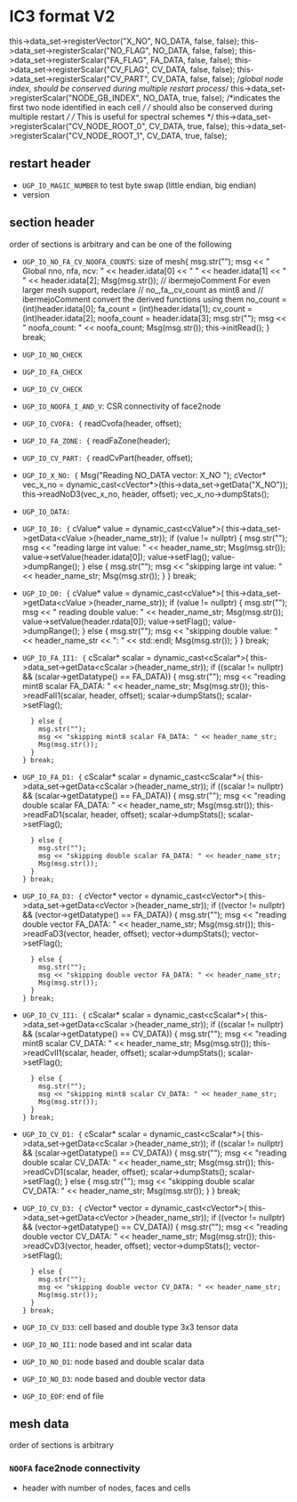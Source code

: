 # IC3 format V2

this->data_set->registerVector<double>("X_NO", NO_DATA, false, false);
  this->data_set->registerScalar<int>("NO_FLAG", NO_DATA, false, false);
  this->data_set->registerScalar<int>("FA_FLAG", FA_DATA, false, false);
  this->data_set->registerScalar<int>("CV_FLAG", CV_DATA, false, false);
  this->data_set->registerScalar<int>("CV_PART", CV_DATA, false, false);
  /*global node index, should be conserved during multiple restart process*/
  this->data_set->registerScalar<mint8>("NODE_GB_INDEX", NO_DATA, true, false);
  /*indicates the first two node identified in each cell */
  /* should also be conserved during multiple restart */
  /* This is useful for spectral schemes */
  this->data_set->registerScalar<mint8>("CV_NODE_ROOT_0", CV_DATA, true, false);
  this->data_set->registerScalar<mint8>("CV_NODE_ROOT_1", CV_DATA, true, false);

## restart header

- `UGP_IO_MAGIC_NUMBER` to test byte swap (little endian, big endian)
- version

## section header

order of sections is arbitrary and can be one of the following

- `UGP_IO_NO_FA_CV_NOOFA_COUNTS`: size of mesh{
        msg.str("");
        msg << " Global nno, nfa, ncv: " << header.idata[0] << " "
            << header.idata[1] << " " << header.idata[2];
        Msg(msg.str());
        // ibermejoComment For even larger mesh support, redeclare
        // no_,fa_,cv_count as mint8 and
        // ibermejoComment convert the derived functions using them
        no_count = (int)header.idata[0];
        fa_count = (int)header.idata[1];
        cv_count = (int)header.idata[2];
        noofa_count = header.idata[3];
        msg.str("");
        msg << " noofa_count: " << noofa_count;
        Msg(msg.str());
        this->initRead();
      } break;

- `UGP_IO_NO_CHECK`
- `UGP_IO_FA_CHECK`
- `UGP_IO_CV_CHECK`
- `UGP_IO_NOOFA_I_AND_V`: CSR connectivity of face2node
- `UGP_IO_CVOFA: {`
        readCvofa(header, offset);
- `UGP_IO_FA_ZONE: {`
        readFaZone(header);
- `UGP_IO_CV_PART: {`
        readCvPart(header, offset);
- `UGP_IO_X_NO: {`
        Msg("Reading NO_DATA vector: X_NO ");
        cVector<double>* vec_x_no =
            dynamic_cast<cVector<double>*>(this->data_set->getData("X_NO"));
        this->readNoD3(vec_x_no, header, offset);
        vec_x_no->dumpStats();
- `UGP_IO_DATA:`
- `UGP_IO_I0: {`
        cValue<mint8>* value = dynamic_cast<cValue<mint8>*>(
            this->data_set->getData<cValue<mint8> >(header_name_str));
        if (value != nullptr) {
          msg.str("");
          msg << "reading large int value: " << header_name_str;
          Msg(msg.str());
          value->setValue(header.idata[0]);
          value->setFlag();
          value->dumpRange();
        } else {
          msg.str("");
          msg << "skipping large int value: " << header_name_str;
          Msg(msg.str());
        }
      } break;
- `UGP_IO_D0: {`
        cValue<double>* value = dynamic_cast<cValue<double>*>(
            this->data_set->getData<cValue<double> >(header_name_str));
        if (value != nullptr) {
          msg.str("");
          msg << " reading double value: " << header_name_str;
          Msg(msg.str());
          value->setValue(header.rdata[0]);
          value->setFlag();
          value->dumpRange();
        } else {
          msg.str("");
          msg << "skipping double value: " << header_name_str << ": "
              << std::endl;
          Msg(msg.str());
        }
      } break;
- `UGP_IO_FA_II1: {`
        cScalar<mint8>* scalar = dynamic_cast<cScalar<mint8>*>(
            this->data_set->getData<cScalar<mint8> >(header_name_str));
        if ((scalar != nullptr) && (scalar->getDatatype() == FA_DATA)) {
          msg.str("");
          msg << "reading mint8 scalar FA_DATA: " << header_name_str;
          Msg(msg.str());
          this->readFaII1(scalar, header, offset);
          scalar->dumpStats();
          scalar->setFlag();

        } else {
          msg.str("");
          msg << "skipping mint8 scalar FA_DATA: " << header_name_str;
          Msg(msg.str());
        }
      } break;
- `UGP_IO_FA_D1: {`
        cScalar<double>* scalar = dynamic_cast<cScalar<double>*>(
            this->data_set->getData<cScalar<double> >(header_name_str));
        if ((scalar != nullptr) && (scalar->getDatatype() == FA_DATA)) {
          msg.str("");
          msg << "reading double scalar FA_DATA: " << header_name_str;
          Msg(msg.str());
          this->readFaD1(scalar, header, offset);
          scalar->dumpStats();
          scalar->setFlag();

        } else {
          msg.str("");
          msg << "skipping double scalar FA_DATA: " << header_name_str;
          Msg(msg.str());
        }
      } break;
- `UGP_IO_FA_D3: {`
        cVector<double>* vector = dynamic_cast<cVector<double>*>(
            this->data_set->getData<cVector<double> >(header_name_str));
        if ((vector != nullptr) && (vector->getDatatype() == FA_DATA)) {
          msg.str("");
          msg << "reading double vector FA_DATA: " << header_name_str;
          Msg(msg.str());
          this->readFaD3(vector, header, offset);
          vector->dumpStats();
          vector->setFlag();

        } else {
          msg.str("");
          msg << "skipping double vector FA_DATA: " << header_name_str;
          Msg(msg.str());
        }
      } break;
- `UGP_IO_CV_II1: {`
        cScalar<mint8>* scalar = dynamic_cast<cScalar<mint8>*>(
            this->data_set->getData<cScalar<mint8> >(header_name_str));
        if ((scalar != nullptr) && (scalar->getDatatype() == CV_DATA)) {
          msg.str("");
          msg << "reading mint8 scalar CV_DATA: " << header_name_str;
          Msg(msg.str());
          this->readCvII1(scalar, header, offset);
          scalar->dumpStats();
          scalar->setFlag();

        } else {
          msg.str("");
          msg << "skipping mint8 scalar CV_DATA: " << header_name_str;
          Msg(msg.str());
        }
      } break;
- `UGP_IO_CV_D1: {`
        cScalar<double>* scalar = dynamic_cast<cScalar<double>*>(
            this->data_set->getData<cScalar<double> >(header_name_str));
        if ((scalar != nullptr) && (scalar->getDatatype() == CV_DATA)) {
          msg.str("");
            msg << "reading double scalar CV_DATA: " << header_name_str;
          Msg(msg.str());
          this->readCvD1(scalar, header, offset);
          scalar->dumpStats();
          scalar->setFlag();
        } else {
          msg.str("");
          msg << "skipping double scalar CV_DATA: " << header_name_str;
          Msg(msg.str());
        }
      } break;
- `UGP_IO_CV_D3: {`
        cVector<double>* vector = dynamic_cast<cVector<double>*>(
            this->data_set->getData<cVector<double> >(header_name_str));
        if ((vector != nullptr) && (vector->getDatatype() == CV_DATA)) {
          msg.str("");
          msg << "reading double vector CV_DATA: " << header_name_str;
          Msg(msg.str());
          this->readCvD3(vector, header, offset);
          vector->dumpStats();
          vector->setFlag();

        } else {
          msg.str("");
          msg << "skipping double vector CV_DATA: " << header_name_str;
          Msg(msg.str());
        }
      } break;
- `UGP_IO_CV_D33`: cell based and double type 3x3 tensor data
- `UGP_IO_NO_II1`: node based and int scalar data
- `UGP_IO_NO_D1`: node based and double scalar data
- `UGP_IO_NO_D3`: node based and double vector data
- `UGP_IO_EOF`: end of file

## 

## mesh data

order of sections is arbitrary

### `NOOFA` face2node connectivity

- header with number of nodes, faces and cells